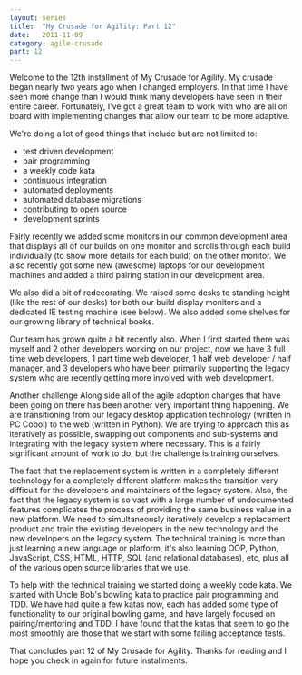```yaml
---
layout: series
title:  "My Crusade for Agility: Part 12"
date:   2011-11-09
category: agile-crusade
part: 12
---
```


Welcome to the 12th installment of My Crusade for Agility. My crusade began
nearly two years ago when I changed employers. In that time I have seen more
change than I would think many developers have seen in their entire career.
Fortunately, I've got a great team to work with who are all on board with
implementing changes that allow our team to be more adaptive.

We're doing a lot of good things that include but are not limited to:

* test driven development
* pair programming
* a weekly code kata
* continuous integration
* automated deployments
* automated database migrations
* contributing to open source
* development sprints


Fairly recently we added some monitors in our common development area that
displays all of our builds on one monitor and scrolls through each build
individually (to show more details for each build) on the other monitor.
We also recently got some new (awesome) laptops for our development machines and
added a third pairing station in our development area. 

We also did a bit of redecorating. We raised some desks to standing height
(like the rest of our desks) for both our build display monitors and a dedicated
IE testing machine (see below). We also added some shelves for our growing
library of technical books. 

Our team has grown quite a bit recently also. When I first started there was
myself and 2 other developers working on our project, now we have 3 full time
web developers, 1 part time web developer, 1 half web developer / half manager, and
3 developers who have been primarily supporting the legacy system who are
recently getting more involved with web development.

Another challenge
Along side all of the agile adoption changes that have been going on there has
been another very important thing happening. We are transitioning from our
legacy desktop application technology (written in PC Cobol) to the web (written
in Python). We are trying to approach this as iteratively as possible, swapping
out components and sub-systems and integrating with the legacy system where
necessary. This is a fairly significant amount of work to do, but the challenge
is training ourselves.

The fact that the replacement system is written in a completely different
technology for a completely different platform makes the transition very
difficult for the developers and maintainers of the legacy system. Also, the fact
that the legacy system is so vast with a large number of undocumented features
complicates the process of providing the same business value in a new platform.
We need to simultaneously iteratively develop a replacement product and train the
existing developers in the new technology and the new developers on the legacy
system. The technical training is more than just learning a new language or
platform, it's also learning OOP, Python, JavaScript, CSS, HTML, HTTP, SQL (and
relational databases), etc, plus all of the various open source libraries that
we use.

To help with the technical training we started doing a weekly code kata. We
started with Uncle Bob's bowling kata to practice pair programming and TDD. We
have had quite a few katas now, each has added some type of functionality to our
original bowling game, and have largely focused on pairing/mentoring and TDD. I
have found that the katas that seem to go the most smoothly are those that we
start with some failing acceptance tests.

That concludes part 12 of My Crusade for Agility. Thanks for reading and I hope
you check in again for future installments.
